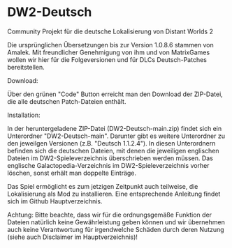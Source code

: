 # DW2-Deutsch
Community Projekt für die deutsche Lokalisierung von Distant Worlds 2

Die ursprünglichen Übersetzungen bis zur Version 1.0.8.6 stammen von Amalek. Mit freundlicher Genehmigung von ihm und von MatrixGames wollen wir hier für die Folgeversionen und für DLCs Deutsch-Patches bereitstellen.

Download:

Über den grünen "Code" Button erreicht man den Download der ZIP-Datei, die alle deutschen Patch-Dateien enthält.

Installation:

In der heruntergeladene ZIP-Datei (DW2-Deutsch-main.zip) findet sich ein Unterordner "DW2-Deutsch-main". Darunter gibt es weitere Unterordner zu den jeweilgen Versionen (z.B. "Deutsch 1.1.2.4"). In diesen Unterordnern befinden sich die deutschen Dateien, mit denen die jeweiligen englischen Dateien im DW2-Spieleverzeichnis überschrieben werden müssen. Das englische Galactopedia-Verzeichnis im DW2-Spieleverzeichnis vorher löschen, sonst erhält man doppelte Einträge.

Das Spiel ermöglicht es zum jetzigen Zeitpunkt auch teilweise, die Lokalisierung als Mod zu installieren. Eine entsprechende Anleitung findet sich im Github Hauptverzeichnis.

Achtung: Bitte beachte, dass wir für die ordnungsgemäße Funktion der Dateien natürlich keine Gewährleistung geben können und wir übernehmen auch keine Verantwortung für irgendwelche Schäden durch deren Nutzung (siehe auch Disclaimer im Hauptverzeichnis)!
